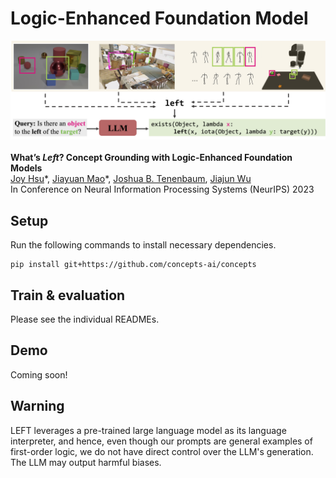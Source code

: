 # Logic-Enhanced Foundation Model


![figure](figure.png)
<br />
<br />
**What’s *Left*? Concept Grounding with Logic-Enhanced Foundation Models**
<br />
[Joy Hsu](http://web.stanford.edu/~joycj/)\*,
[Jiayuan Mao](http://jiayuanm.com/)\*,
[Joshua B. Tenenbaum](http://web.mit.edu/cocosci/josh.html),
[Jiajun Wu](https://jiajunwu.com/)
<br />
In Conference on Neural Information Processing Systems (NeurIPS) 2023
<br />

## Setup
Run the following commands to install necessary dependencies.
```
pip install git+https://github.com/concepts-ai/concepts
```

## Train & evaluation
Please see the individual READMEs. 

## Demo
Coming soon!

## Warning
LEFT leverages a pre-trained large language model as its language interpreter, and hence, even though our prompts are general examples of first-order logic, we do not have direct control over the LLM's generation. The LLM may output harmful biases.


